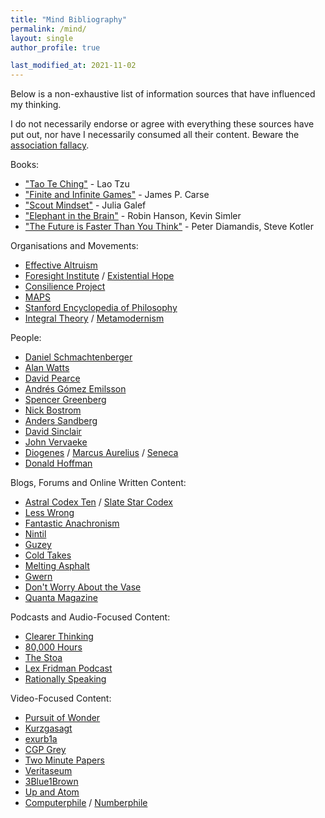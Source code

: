 ```yaml
---
title: "Mind Bibliography"
permalink: /mind/
layout: single
author_profile: true

last_modified_at: 2021-11-02
---
```


Below is a non-exhaustive list of information sources that have influenced my thinking.

I do not necessarily endorse or agree with everything these sources have put out, nor have I necessarily consumed all their content. Beware the [association fallacy](https://www.logicallyfallacious.com/logicalfallacies/Ad-Hominem-Guilt-by-Association).

Books:
- ["Tao Te Ching"](https://terebess.hu/english/tao/mitchell.html) - Lao Tzu
- ["Finite and Infinite Games"](https://www.goodreads.com/en/book/show/189989.Finite_and_Infinite_Games) - James P. Carse
- ["Scout Mindset"](https://www.goodreads.com/en/book/show/42041926-the-scout-mindset) - Julia Galef
- ["Elephant in the Brain"](https://www.goodreads.com/en/book/show/28820444-the-elephant-in-the-brain) - Robin Hanson, Kevin Simler
- ["The Future is Faster Than You Think"](https://www.goodreads.com/book/show/52290273-the-future-is-faster-than-you-think) - Peter Diamandis, Steve Kotler

Organisations and Movements:
- [Effective Altruism](https://forum.effectivealtruism.org/)
- [Foresight Institute](https://foresight.org/) / [Existential Hope](https://www.existentialhope.com/)
- [Consilience Project](https://consilienceproject.org/democracy-and-the-epistemic-commons/)
- [MAPS](https://maps.org/)
- [Stanford Encyclopedia of Philosophy](https://plato.stanford.edu/index.html)
- [Integral Theory](https://integrallife.com/what-is-integral-approach/) / [Metamodernism](https://metamoderna.org/metamodernism/)

People:
- [Daniel Schmachtenberger](https://www.youtube.com/watch?v=hGRNUw559SE)
- [Alan Watts](https://www.youtube.com/watch?v=2yWx7cqiSJI)
- [David Pearce](https://www.hedweb.com/hedonist.htm)
- [Andrés Gómez Emilsson](https://qualiacomputing.com/about/)
- [Spencer Greenberg](https://www.spencergreenberg.com/)
- [Nick Bostrom](https://www.nickbostrom.com/)
- [Anders Sandberg](https://aleph.se/andart2/about/)
- [David Sinclair](https://sinclair.hms.harvard.edu/people/david-sinclair)
- [John Vervaeke](https://www.youtube.com/playlist?list=PLND1JCRq8Vuh3f0P5qjrSdb5eC1ZfZwWJ)
- [Diogenes](https://penelope.uchicago.edu/~grout/encyclopaedia_romana/greece/hetairai/diogenes.html) / [Marcus Aurelius](http://classics.mit.edu/Antoninus/meditations.html) / [Seneca](https://tim.blog/2017/07/06/tao-of-seneca/)
- [Donald Hoffman](https://www.youtube.com/watch?v=ZTewDI8mlzE)

Blogs, Forums and Online Written Content:
- [Astral Codex Ten](https://astralcodexten.substack.com/) / [Slate Star Codex](https://slatestarcodex.com/)
- [Less Wrong](https://www.lesswrong.com/)
- [Fantastic Anachronism](https://fantasticanachronism.com/)
- [Nintil](https://nintil.com/)
- [Guzey](https://guzey.com/)
- [Cold Takes](https://www.cold-takes.com/)
- [Melting Asphalt](https://meltingasphalt.com/)
- [Gwern](https://www.gwern.net/index)
- [Don't Worry About the Vase ](https://thezvi.wordpress.com/)
- [Quanta Magazine](https://www.quantamagazine.org/)

Podcasts and Audio-Focused Content:
- [Clearer Thinking](https://clearerthinkingpodcast.com/)
- [80,000 Hours](https://80000hours.org/podcast/episodes/)
- [The Stoa](https://www.youtube.com/c/TheStoa/videos)
- [Lex Fridman Podcast](https://www.youtube.com/c/lexfridman/videos)
- [Rationally Speaking](http://rationallyspeakingpodcast.org/past-episodes/)

Video-Focused Content:
- [Pursuit of Wonder](https://www.youtube.com/c/PursuitofWonder/videos)
- [Kurzgasagt](https://www.youtube.com/c/inanutshell/videos)
- [exurb1a](https://www.youtube.com/c/Exurb1a/videos)
- [CGP Grey](https://www.youtube.com/watch?v=rStL7niR7gs)
- [Two Minute Papers](https://www.youtube.com/c/K%C3%A1rolyZsolnai/videos)
- [Veritaseum](https://www.youtube.com/c/veritasium/videos)
- [3Blue1Brown](https://www.youtube.com/c/3blue1brown/videos)
- [Up and Atom](https://www.youtube.com/c/UpandAtom/videos)
- [Computerphile](https://www.youtube.com/user/Computerphile/videos) / [Numberphile](https://www.youtube.com/user/numberphile/videos)
